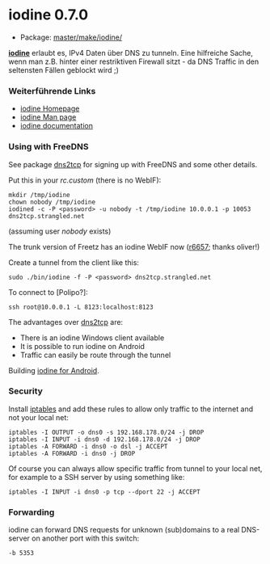 # iodine 0.7.0
 - Package: [master/make/iodine/](https://github.com/Freetz-NG/freetz-ng/tree/master/make/iodine/)

**[iodine](http://code.kryo.se/iodine/)** erlaubt
es, IPv4 Daten über DNS zu tunneln. Eine hilfreiche Sache, wenn man z.B.
hinter einer restriktiven Firewall sitzt - da DNS Traffic in den
seltensten Fällen geblockt wird
;)

### Weiterführende Links

-   [iodine Homepage](http://code.kryo.se/iodine/)
-   [iodine Man
    page](http://linux.die.net/man/8/iodine)
-   [iodine
    documentation](http://code.kryo.se/iodine/README.html)

### Using with FreeDNS

See package [dns2tcp](dns2tcp.html) for signing up with FreeDNS
and some other details.

Put this in your *rc.custom* (there is no WebIF):

```
mkdir /tmp/iodine
chown nobody /tmp/iodine
iodined -c -P <password> -u nobody -t /tmp/iodine 10.0.0.1 -p 10053 dns2tcp.strangled.net
```

(assuming user *nobody* exists)

The trunk version of Freetz has an iodine WebIF now
([r6657](https://trac.boxmatrix.info/freetz-ng/changeset/6657); thanks oliver!)

Create a tunnel from the client like this:

```
sudo ./bin/iodine -f -P <password> dns2tcp.strangled.net
```

To connect to [Polipo?]:

```
ssh root@10.0.0.1 -L 8123:localhost:8123
```

The advantages over [dns2tcp](dns2tcp.html) are:

-   There is an iodine Windows client available
-   It is possible to run iodine on Android
-   Traffic can easily be route through the tunnel

Building [iodine for
Android](http://blog.bokhorst.biz/5123/computers-en-internet/iodine-for-android/).

### Security

Install [iptables](iptables.md) and add these rules to allow
only traffic to the internet and not your local net:

```
iptables -I OUTPUT -o dns0 -s 192.168.178.0/24 -j DROP
iptables -I INPUT -i dns0 -d 192.168.178.0/24 -j DROP
iptables -A FORWARD -i dns0 -o dsl -j ACCEPT
iptables -A FORWARD -i dns0 -j DROP
```

Of course you can always allow specific traffic from tunnel to your
local net, for example to a SSH server by using something like:

```
iptables -I INPUT -i dns0 -p tcp --dport 22 -j ACCEPT
```

### Forwarding

iodine can forward DNS requests for unknown (sub)domains to a real
DNS-server on another port with this switch:

```
-b 5353
```

